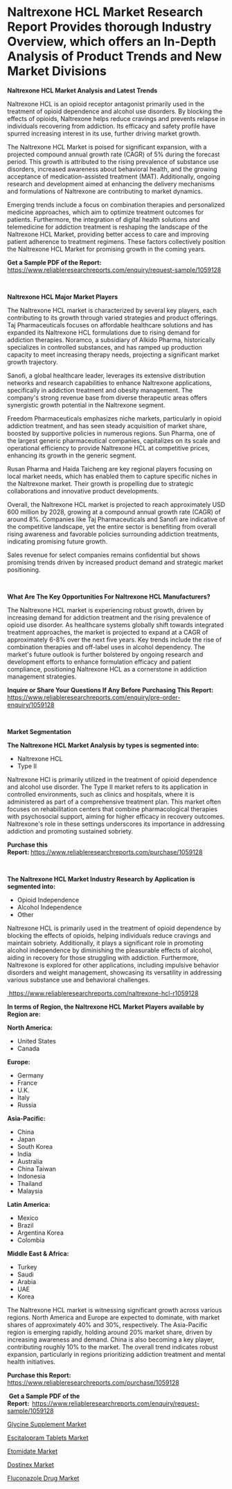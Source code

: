<p><h1>Naltrexone HCL Market Research Report Provides thorough Industry Overview, which offers an In-Depth Analysis of Product Trends and New Market Divisions</h1></p><p><strong>Naltrexone HCL Market Analysis and Latest Trends</strong></p>
<p><p>Naltrexone HCL is an opioid receptor antagonist primarily used in the treatment of opioid dependence and alcohol use disorders. By blocking the effects of opioids, Naltrexone helps reduce cravings and prevents relapse in individuals recovering from addiction. Its efficacy and safety profile have spurred increasing interest in its use, further driving market growth.</p><p>The Naltrexone HCL Market is poised for significant expansion, with a projected compound annual growth rate (CAGR) of 5% during the forecast period. This growth is attributed to the rising prevalence of substance use disorders, increased awareness about behavioral health, and the growing acceptance of medication-assisted treatment (MAT). Additionally, ongoing research and development aimed at enhancing the delivery mechanisms and formulations of Naltrexone are contributing to market dynamics.</p><p>Emerging trends include a focus on combination therapies and personalized medicine approaches, which aim to optimize treatment outcomes for patients. Furthermore, the integration of digital health solutions and telemedicine for addiction treatment is reshaping the landscape of the Naltrexone HCL Market, providing better access to care and improving patient adherence to treatment regimens. These factors collectively position the Naltrexone HCL Market for promising growth in the coming years.</p></p>
<p><strong>Get a Sample PDF of the Report:&nbsp;</strong> <a href="https://www.reliableresearchreports.com/enquiry/request-sample/1059128?utm_campaign=83&utm_medium=2&utm_source=Github&utm_content=ia&utm_term=08032025&utm_id=naltrexone-hcl">https://www.reliableresearchreports.com/enquiry/request-sample/1059128</a></p>
<p>&nbsp;</p>
<p><strong>Naltrexone HCL Major Market Players</strong></p>
<p><p>The Naltrexone HCL market is characterized by several key players, each contributing to its growth through varied strategies and product offerings. Taj Pharmaceuticals focuses on affordable healthcare solutions and has expanded its Naltrexone HCL formulations due to rising demand for addiction therapies. Noramco, a subsidiary of AIkido Pharma, historically specializes in controlled substances, and has ramped up production capacity to meet increasing therapy needs, projecting a significant market growth trajectory.</p><p>Sanofi, a global healthcare leader, leverages its extensive distribution networks and research capabilities to enhance Naltrexone applications, specifically in addiction treatment and obesity management. The company's strong revenue base from diverse therapeutic areas offers synergistic growth potential in the Naltrexone segment.</p><p>Freedom Pharmaceuticals emphasizes niche markets, particularly in opioid addiction treatment, and has seen steady acquisition of market share, boosted by supportive policies in numerous regions. Sun Pharma, one of the largest generic pharmaceutical companies, capitalizes on its scale and operational efficiency to provide Naltrexone HCL at competitive prices, enhancing its growth in the generic segment.</p><p>Rusan Pharma and Haida Taicheng are key regional players focusing on local market needs, which has enabled them to capture specific niches in the Naltrexone market. Their growth is propelling due to strategic collaborations and innovative product developments. </p><p>Overall, the Naltrexone HCL market is projected to reach approximately USD 600 million by 2028, growing at a compound annual growth rate (CAGR) of around 8%. Companies like Taj Pharmaceuticals and Sanofi are indicative of the competitive landscape, yet the entire sector is benefiting from overall rising awareness and favorable policies surrounding addiction treatments, indicating promising future growth. </p><p>Sales revenue for select companies remains confidential but shows promising trends driven by increased product demand and strategic market positioning.</p></p>
<p>&nbsp;</p>
<p><strong>What Are The Key Opportunities For Naltrexone HCL Manufacturers?</strong></p>
<p><p>The Naltrexone HCL market is experiencing robust growth, driven by increasing demand for addiction treatment and the rising prevalence of opioid use disorder. As healthcare systems globally shift towards integrated treatment approaches, the market is projected to expand at a CAGR of approximately 6-8% over the next five years. Key trends include the rise of combination therapies and off-label uses in alcohol dependency. The market's future outlook is further bolstered by ongoing research and development efforts to enhance formulation efficacy and patient compliance, positioning Naltrexone HCL as a cornerstone in addiction management strategies.</p></p>
<p><strong>Inquire or Share Your Questions If Any Before Purchasing This Report:</strong> <a href="https://www.reliableresearchreports.com/enquiry/pre-order-enquiry/1059128?utm_campaign=83&utm_medium=2&utm_source=Github&utm_content=ia&utm_term=08032025&utm_id=naltrexone-hcl">https://www.reliableresearchreports.com/enquiry/pre-order-enquiry/1059128</a></p>
<p>&nbsp;</p>
<p><strong>Market Segmentation</strong></p>
<p><strong>The Naltrexone HCL Market Analysis by types is segmented into:</strong></p>
<p><ul><li>Naltrexone HCL</li><li>Type II</li></ul></p>
<p><p>Naltrexone HCl is primarily utilized in the treatment of opioid dependence and alcohol use disorder. The Type II market refers to its application in controlled environments, such as clinics and hospitals, where it is administered as part of a comprehensive treatment plan. This market often focuses on rehabilitation centers that combine pharmacological therapies with psychosocial support, aiming for higher efficacy in recovery outcomes. Naltrexone's role in these settings underscores its importance in addressing addiction and promoting sustained sobriety.</p></p>
<p><strong>Purchase this Report:&nbsp;</strong><a href="https://www.reliableresearchreports.com/purchase/1059128?utm_campaign=83&utm_medium=2&utm_source=Github&utm_content=ia&utm_term=08032025&utm_id=naltrexone-hcl">https://www.reliableresearchreports.com/purchase/1059128</a></p>
<p>&nbsp;</p>
<p><strong>The Naltrexone HCL Market Industry Research by Application is segmented into:</strong></p>
<p><ul><li>Opioid Independence</li><li>Alcohol Independence</li><li>Other</li></ul></p>
<p><p>Naltrexone HCL is primarily used in the treatment of opioid dependence by blocking the effects of opioids, helping individuals reduce cravings and maintain sobriety. Additionally, it plays a significant role in promoting alcohol independence by diminishing the pleasurable effects of alcohol, aiding in recovery for those struggling with addiction. Furthermore, Naltrexone is explored for other applications, including impulsive behavior disorders and weight management, showcasing its versatility in addressing various substance use and behavioral challenges.</p></p>
<p><a href="https://www.reliableresearchreports.com/naltrexone-hcl-r1059128?utm_campaign=83&utm_medium=2&utm_source=Github&utm_content=ia&utm_term=08032025&utm_id=naltrexone-hcl">&nbsp;https://www.reliableresearchreports.com/naltrexone-hcl-r1059128</a></p>
<p><strong>In terms of Region, the Naltrexone HCL Market Players available by Region are:</strong></p>
<p>
    <p> <strong> North America: </strong>
        <ul>
            <li>United States</li>
            <li>Canada</li>
        </ul>
        </p> 
    <p> <strong> Europe: </strong>
        <ul>
            <li>Germany</li>
            <li>France</li>
            <li>U.K.</li>
            <li>Italy</li>
            <li>Russia</li>
        </ul>
        </p> 
    <p> <strong> Asia-Pacific: </strong>
        <ul>
            <li>China</li>
            <li>Japan</li>
            <li>South Korea</li>
            <li>India</li>
            <li>Australia</li>
            <li>China Taiwan</li>
            <li>Indonesia</li>
            <li>Thailand</li>
            <li>Malaysia</li>
        </ul>
        </p> 
    <p> <strong> Latin America: </strong>
        <ul>
            <li>Mexico</li>
            <li>Brazil</li>
            <li>Argentina Korea</li>
            <li>Colombia</li>
        </ul>
        </p> 
    <p> <strong> Middle East & Africa: </strong>
        <ul>
            <li>Turkey</li>
            <li>Saudi</li>
            <li>Arabia</li>
            <li>UAE</li>
            <li>Korea</li>
        </ul>
    </p>
    </p>
<p><p>The Naltrexone HCL market is witnessing significant growth across various regions. North America and Europe are expected to dominate, with market shares of approximately 40% and 30%, respectively. The Asia-Pacific region is emerging rapidly, holding around 20% market share, driven by increasing awareness and demand. China is also becoming a key player, contributing roughly 10% to the market. The overall trend indicates robust expansion, particularly in regions prioritizing addiction treatment and mental health initiatives.</p></p>
<p><strong>Purchase this Report: </strong><a href="https://www.reliableresearchreports.com/purchase/1059128?utm_campaign=83&utm_medium=2&utm_source=Github&utm_content=ia&utm_term=08032025&utm_id=naltrexone-hcl">https://www.reliableresearchreports.com/purchase/1059128</a></p>
<p>&nbsp;<strong>Get a Sample PDF of the Report:&nbsp;&nbsp;</strong><a href="https://www.reliableresearchreports.com/enquiry/request-sample/1059128?utm_campaign=83&utm_medium=2&utm_source=Github&utm_content=ia&utm_term=08032025&utm_id=naltrexone-hcl">https://www.reliableresearchreports.com/enquiry/request-sample/1059128</a></p>
<p><strong></strong></p>
<p><p><a href="https://github.com/taveyasenay/Market-Research-Report-List-1/blob/main/glycine-supplement-market.md?utm_campaign=83&utm_medium=2&utm_source=Github&utm_content=ia&utm_term=08032025&utm_id=naltrexone-hcl">Glycine Supplement Market</a></p><p><a href="https://github.com/dukerghostki/Market-Research-Report-List-1/blob/main/escitalopram-tablets-market.md?utm_campaign=83&utm_medium=2&utm_source=Github&utm_content=ia&utm_term=08032025&utm_id=naltrexone-hcl">Escitalopram Tablets Market</a></p><p><a href="https://github.com/keohannchavo/Market-Research-Report-List-1/blob/main/etomidate-market.md?utm_campaign=83&utm_medium=2&utm_source=Github&utm_content=ia&utm_term=08032025&utm_id=naltrexone-hcl">Etomidate Market</a></p><p><a href="https://github.com/helmeludu/Market-Research-Report-List-1/blob/main/dostinex-market.md?utm_campaign=83&utm_medium=2&utm_source=Github&utm_content=ia&utm_term=08032025&utm_id=naltrexone-hcl">Dostinex Market</a></p><p><a href="https://github.com/ssaradulai/Market-Research-Report-List-1/blob/main/fluconazole-drug-market.md?utm_campaign=83&utm_medium=2&utm_source=Github&utm_content=ia&utm_term=08032025&utm_id=naltrexone-hcl">Fluconazole Drug Market</a></p></p>